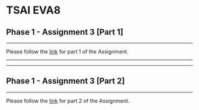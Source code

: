 # TSAI EVA8
## Phase 1 - Assignment 3 [Part 1]
---
Please follow the [link](https://github.com/ankithaldar/tsai_eva8_assignments/eva8_phase01/assignment_3/backpropagation) for part 1 of the Assignment.

---
---

## Phase 1 - Assignment 3 [Part 2]
---
Please follow the [link](https://github.com/ankithaldar/tsai_eva8_assignments/eva8_phase01/assignment_3/colab_edit) for part 2 of the Assignment.
